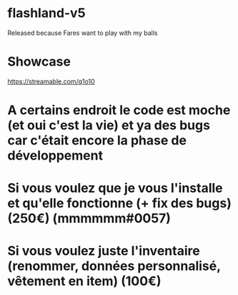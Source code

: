 # flashland-v5
Released because Fares want to play with my balls

# Showcase
https://streamable.com/q1o10

# A certains endroit le code est moche (et oui c'est la vie) et ya des bugs car c'était encore la phase de développement

# Si vous voulez que je vous l'installe et qu'elle fonctionne (+ fix des bugs) (250€) (mmmmmm#0057)

# Si vous voulez juste l'inventaire (renommer, données personnalisé, vêtement en item) (100€)
